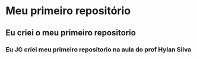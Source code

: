 # Meu primeiro repositório

## Eu criei o meu primeiro repositorio

### Eu JG criei meu primeiro repositorio na aula do prof Hylan Silva